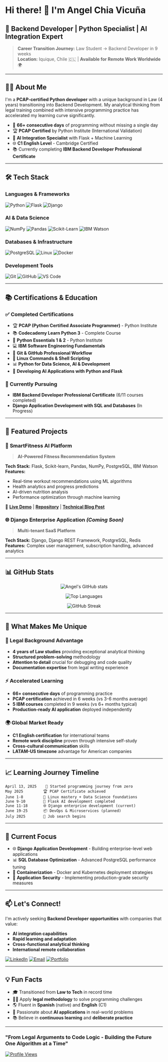 # Hi there! 👋 I'm Angel Chia Vicuña

## 🚀 Backend Developer | Python Specialist | AI Integration Expert

> **Career Transition Journey:** Law Student → Backend Developer in 9 weeks  
> **Location:** Iquique, Chile 🇨🇱 | **Available for Remote Work Worldwide** 🌍

---

## 👨‍💻 About Me

I'm a **PCAP-certified Python developer** with a unique background in Law (4 years) transitioning into Backend Development. My analytical thinking from legal training combined with intensive programming practice has accelerated my learning curve significantly.

- 🎯 **66+ consecutive days** of programming without missing a single day
- 🏆 **PCAP Certified** by Python Institute (International Validation)
- 🤖 **AI Integration Specialist** with Flask + Machine Learning
- 🌐 **C1 English Level** - Cambridge Certified
- 📚 Currently completing **IBM Backend Developer Professional Certificate**

---

## 🛠️ Tech Stack

### **Languages & Frameworks**
![Python](https://img.shields.io/badge/Python-PCAP%20Certified-3776AB?style=for-the-badge&logo=python&logoColor=white)
![Flask](https://img.shields.io/badge/Flask-AI%20Integration-000000?style=for-the-badge&logo=flask&logoColor=white)
![Django](https://img.shields.io/badge/Django-In%20Progress-092E20?style=for-the-badge&logo=django&logoColor=white)

### **AI & Data Science**
![NumPy](https://img.shields.io/badge/NumPy-Production%20Ready-013243?style=for-the-badge&logo=numpy&logoColor=white)
![Pandas](https://img.shields.io/badge/Pandas-Expert-150458?style=for-the-badge&logo=pandas&logoColor=white)
![Scikit-Learn](https://img.shields.io/badge/Scikit--Learn-ML%20Models-F7931E?style=for-the-badge&logo=scikit-learn&logoColor=white)
![IBM Watson](https://img.shields.io/badge/IBM%20Watson-AI%20Services-1261FE?style=for-the-badge&logo=ibm&logoColor=white)

### **Databases & Infrastructure**
![PostgreSQL](https://img.shields.io/badge/PostgreSQL-Advanced-4169E1?style=for-the-badge&logo=postgresql&logoColor=white)
![Linux](https://img.shields.io/badge/Linux-System%20Admin-FCC624?style=for-the-badge&logo=linux&logoColor=black)
![Docker](https://img.shields.io/badge/Docker-Containerization-2496ED?style=for-the-badge&logo=docker&logoColor=white)

### **Development Tools**
![Git](https://img.shields.io/badge/Git-Professional%20Workflow-F05032?style=for-the-badge&logo=git&logoColor=white)
![GitHub](https://img.shields.io/badge/GitHub-Collaboration-181717?style=for-the-badge&logo=github&logoColor=white)
![VS Code](https://img.shields.io/badge/VS%20Code-Daily%20Driver-007ACC?style=for-the-badge&logo=visual-studio-code&logoColor=white)

---

## 📚 Certifications & Education

### **✅ Completed Certifications**
- 🏆 **PCAP (Python Certified Associate Programmer)** - Python Institute
- 📚 **Codecademy Learn Python 3** - Complete Course
- 🐍 **Python Essentials 1 & 2** - Python Institute
- 💻 **IBM Software Engineering Fundamentals**
- 🔧 **Git & GitHub Professional Workflow**
- 🐧 **Linux Commands & Shell Scripting**
- 📊 **Python for Data Science, AI & Development**
- 🤖 **Developing AI Applications with Python and Flask**

### **🎯 Currently Pursuing**
- **IBM Backend Developer Professional Certificate** (6/11 courses completed)
- **Django Application Development with SQL and Databases** (In Progress)

---

## 🚀 Featured Projects

### 🤖 **SmartFitness AI Platform**
> **AI-Powered Fitness Recommendation System**

**Tech Stack:** Flask, Scikit-learn, Pandas, NumPy, PostgreSQL, IBM Watson  
**Features:**
- Real-time workout recommendations using ML algorithms
- Health analytics and progress predictions
- AI-driven nutrition analysis
- Performance optimization through machine learning

🔗 **[Live Demo](#)** | **[Repository](#)** | **[Technical Blog Post](#)**

### 🌐 **Django Enterprise Application** *(Coming Soon)*
> **Multi-tenant SaaS Platform**

**Tech Stack:** Django, Django REST Framework, PostgreSQL, Redis  
**Features:** Complex user management, subscription handling, advanced analytics

---

## 📊 GitHub Stats

<div align="center">
  
![Angel's GitHub stats](https://github-readme-stats.vercel.app/api?username=angelchiav&show_icons=true&theme=radical&hide_border=true)

![Top Languages](https://github-readme-stats.vercel.app/api/top-langs/?username=angelchiav&layout=compact&theme=radical&hide_border=true)

![GitHub Streak](https://github-readme-streak-stats.herokuapp.com/?user=angelchiav&theme=radical&hide_border=true)

</div>

---

## 🎯 What Makes Me Unique

### **🧠 Legal Background Advantage**
- **4 years of Law studies** providing exceptional analytical thinking
- **Structured problem-solving** methodology
- **Attention to detail** crucial for debugging and code quality
- **Documentation expertise** from legal writing experience

### **⚡ Accelerated Learning**
- **66+ consecutive days** of programming practice
- **PCAP certification** achieved in 6 weeks (vs 3-6 months average)
- **5 IBM courses** completed in 9 weeks (vs 6+ months typical)
- **Production-ready AI application** deployed independently

### **🌍 Global Market Ready**
- **C1 English certification** for international teams
- **Remote work discipline** proven through intensive self-study
- **Cross-cultural communication** skills
- **LATAM-US timezone** advantage for American companies

---

## 📈 Learning Journey Timeline

```
April 13, 2025    🎯 Started programming journey from zero
May 2025         🏆 PCAP Certificate achieved
June 1-8         🐧 Linux mastery + Data Science foundations  
June 9-10        🤖 Flask AI development completed
June 11-18       🌐 Django enterprise development (current)
June 19-25       📦 DevOps & Microservices (planned)
July 2025        💼 Job search begins
```

---

## 🎯 Current Focus

- 🌐 **Django Application Development** - Building enterprise-level web applications
- 📊 **SQL Database Optimization** - Advanced PostgreSQL performance tuning
- 🐳 **Containerization** - Docker and Kubernetes deployment strategies
- 🔐 **Application Security** - Implementing production-grade security measures

---

## 📫 Let's Connect!

I'm actively seeking **Backend Developer opportunities** with companies that value:
- **AI integration capabilities**
- **Rapid learning and adaptation**
- **Cross-functional analytical thinking**
- **International remote collaboration**

[![LinkedIn](https://img.shields.io/badge/LinkedIn-Connect-0A66C2?style=for-the-badge&logo=linkedin&logoColor=white)](https://linkedin.com/in/angelchia)
[![Email](https://img.shields.io/badge/Email-achiavicuna@gmail.com-EA4335?style=for-the-badge&logo=gmail&logoColor=white)](mailto:angel@metasphere.cl)
[![Portfolio](https://img.shields.io/badge/Portfolio-Visit%20Site-FF5722?style=for-the-badge&logo=google-chrome&logoColor=white)](#)

---

## 💡 Fun Facts

- 🎓 Transitioned from **Law to Tech** in record time
- 🏃‍♂️ Apply **legal methodology** to solve programming challenges
- 🌎 Fluent in **Spanish** (native) and **English** (C1)
- 🤖 Passionate about **AI applications** in real-world problems
- 📚 Believe in **continuous learning** and **deliberate practice**

---

### "From Legal Arguments to Code Logic - Building the Future One Algorithm at a Time"

[![Profile Views](https://komarev.com/ghpvc/?username=angelchia&color=blueviolet&style=for-the-badge)](https://github.com/angelchia)
